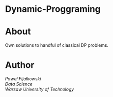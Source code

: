 # Dynamic-Proggraming
# About 
Own solutions to handful of classical DP problems.  
# Author
_Paweł Fijałkowski_  
_Data Science_  
_Warsaw University of Technology_
